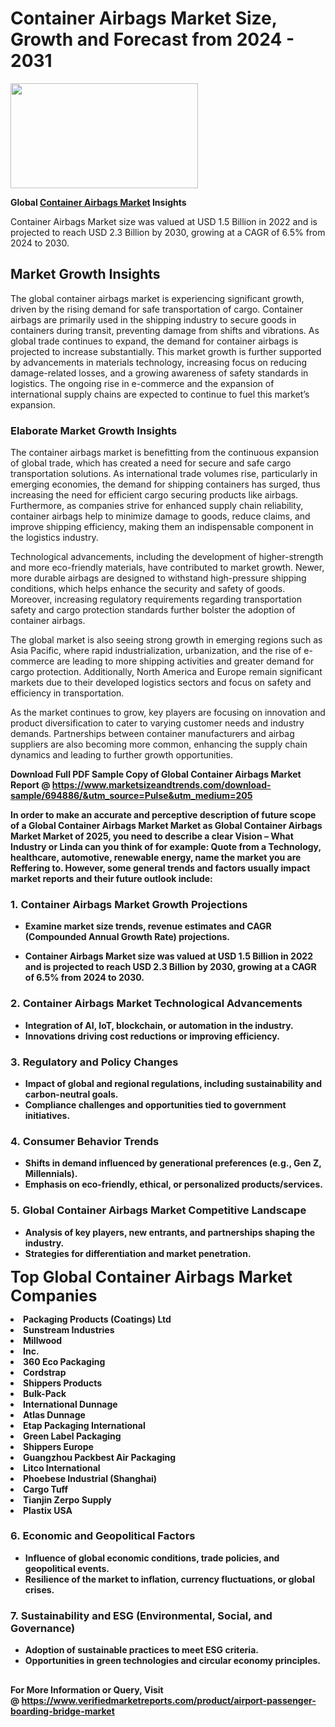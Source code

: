 <H1>Container Airbags Market Size, Growth and Forecast from 2024 - 2031</H1><img class="aligncenter size-medium wp-image-584254" src="https://thirdeyenews.in/wp-content/uploads/2024/09/Global-Market-Research-300x168.jpeg" alt="" width="300" height="168" /><p><strong>Global&nbsp;<a href="https://www.marketsizeandtrends.com/download-sample/694886/&amp;utm_source=Pulse&amp;utm_medium=205">Container Airbags Market</a> Insights</strong></p><p>Container Airbags Market size was valued at USD 1.5 Billion in 2022 and is projected to reach USD 2.3 Billion by 2030, growing at a CAGR of 6.5% from 2024 to 2030.</p><p><h2>Market Growth Insights</h2> <p>The global container airbags market is experiencing significant growth, driven by the rising demand for safe transportation of cargo. Container airbags are primarily used in the shipping industry to secure goods in containers during transit, preventing damage from shifts and vibrations. As global trade continues to expand, the demand for container airbags is projected to increase substantially. This market growth is further supported by advancements in materials technology, increasing focus on reducing damage-related losses, and a growing awareness of safety standards in logistics. The ongoing rise in e-commerce and the expansion of international supply chains are expected to continue to fuel this market’s expansion.</p> <p><strong></strong></p> <h3>Elaborate Market Growth Insights</h3> <p>The container airbags market is benefitting from the continuous expansion of global trade, which has created a need for secure and safe cargo transportation solutions. As international trade volumes rise, particularly in emerging economies, the demand for shipping containers has surged, thus increasing the need for efficient cargo securing products like airbags. Furthermore, as companies strive for enhanced supply chain reliability, container airbags help to minimize damage to goods, reduce claims, and improve shipping efficiency, making them an indispensable component in the logistics industry.</p> <p>Technological advancements, including the development of higher-strength and more eco-friendly materials, have contributed to market growth. Newer, more durable airbags are designed to withstand high-pressure shipping conditions, which helps enhance the security and safety of goods. Moreover, increasing regulatory requirements regarding transportation safety and cargo protection standards further bolster the adoption of container airbags.</p> <p>The global market is also seeing strong growth in emerging regions such as Asia Pacific, where rapid industrialization, urbanization, and the rise of e-commerce are leading to more shipping activities and greater demand for cargo protection. Additionally, North America and Europe remain significant markets due to their developed logistics sectors and focus on safety and efficiency in transportation.</p> <p>As the market continues to grow, key players are focusing on innovation and product diversification to cater to varying customer needs and industry demands. Partnerships between container manufacturers and airbag suppliers are also becoming more common, enhancing the supply chain dynamics and leading to further growth opportunities.</p> <p><strong></p><p><span class=""><strong>Download Full PDF Sample Copy of Global Container Airbags Market Report</strong> @ <a href="https://www.marketsizeandtrends.com/download-sample/694886/&amp;utm_source=Pulse&amp;utm_medium=205" target="_blank">https://www.marketsizeandtrends.com/download-sample/694886/&amp;utm_source=Pulse&amp;utm_medium=205</a></span></p><p>In order to make an accurate and perceptive description of future scope of a Global&nbsp;Container Airbags Market Market as Global&nbsp;Container Airbags Market Market of 2025, you need to describe a clear Vision &ndash; What Industry or Linda can you think of for example: Quote from a Technology, healthcare, automotive, renewable energy, name the market you are Reffering to. However, some general trends and factors usually impact market reports and their future outlook include:</p><h3>1.&nbsp;<strong>Container Airbags Market Growth Projections</strong></h3><ul><li>Examine market size trends, revenue estimates and CAGR (Compounded Annual Growth Rate) projections.</li><li><p>Container Airbags Market size was valued at USD 1.5 Billion in 2022 and is projected to reach USD 2.3 Billion by 2030, growing at a CAGR of 6.5% from 2024 to 2030.</p></li></ul><h3>2.&nbsp;<strong>Container Airbags Market Technological Advancements</strong></h3><ul><li>Integration of AI, IoT, blockchain, or automation in the industry.</li><li>Innovations driving cost reductions or improving efficiency.</li></ul><h3>3.&nbsp;<strong>Regulatory and Policy Changes</strong></h3><ul><li>Impact of global and regional regulations, including sustainability and carbon-neutral goals.</li><li>Compliance challenges and opportunities tied to government initiatives.</li></ul><h3>4.&nbsp;<strong>Consumer Behavior Trends</strong></h3><ul><li>Shifts in demand influenced by generational preferences (e.g., Gen Z, Millennials).</li><li>Emphasis on eco-friendly, ethical, or personalized products/services.</li></ul><h3>5.&nbsp;<strong>Global Container Airbags Market Competitive Landscape</strong></h3><ul><li>Analysis of key players, new entrants, and partnerships shaping the industry.</li><li>Strategies for differentiation and market penetration.</li></ul><p data-pm-slice="1 1 []"><span style="color: inherit; font-family: inherit; font-size: 25px;">Top Global Container Airbags Market Companies</span></p><div class="" data-test-id=""><p><li>Packaging Products (Coatings) Ltd</li><li> Sunstream Industries</li><li> Millwood</li><li> Inc.</li><li> 360 Eco Packaging</li><li> Cordstrap</li><li> Shippers Products</li><li> Bulk-Pack</li><li> International Dunnage</li><li> Atlas Dunnage</li><li> Etap Packaging International</li><li> Green Label Packaging</li><li> Shippers Europe</li><li> Guangzhou Packbest Air Packaging</li><li> Litco International</li><li> Phoebese Industrial (Shanghai)</li><li> Cargo Tuff</li><li> Tianjin Zerpo Supply</li><li> Plastix USA</li></p></div><h3>6.&nbsp;<strong>Economic and Geopolitical Factors</strong></h3><ul><li>Influence of global economic conditions, trade policies, and geopolitical events.</li><li>Resilience of the market to inflation, currency fluctuations, or global crises.</li></ul><h3>7.&nbsp;<strong>Sustainability and ESG (Environmental, Social, and Governance)</strong></h3><ul><li>Adoption of sustainable practices to meet ESG criteria.</li><li>Opportunities in green technologies and circular economy principles.</li></ul><h2><strong style="font-size: 14px;">For More Information or Query, Visit @&nbsp;</strong><a style="background-color: #ffffff; font-size: 14px;" href="https://www.marketsizeandtrends.com/report/container-airbags-market/" target="_blank">https://www.verifiedmarketreports.com/product/airport-passenger-boarding-bridge-market</a></h2>
